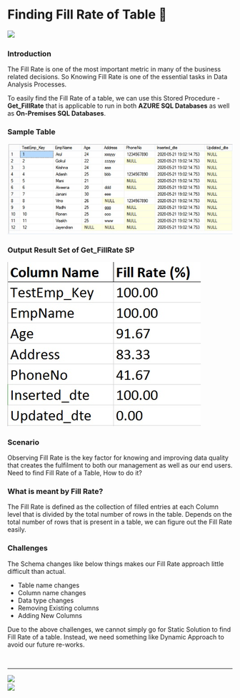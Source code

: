 # Finding Fill Rate of Table :slightly_smiling_face:

![](https://img.shields.io/github/repo-size/Arulmouzhi/SQLGifts)

### Introduction
The Fill Rate is one of the most important metric in many of the business related decisions. So Knowing Fill Rate is one of the essential tasks in Data Analysis Processes.

To easily find the Fill Rate of a table, we can use this Stored Procedure - **Get_FillRate** that is applicable to run in both **AZURE SQL Databases** as well as **On-Premises SQL Databases**.

### Sample Table

![](./Get_FillRate/Images/TestEmp_Table.jpg)




### Output Result Set of Get_FillRate SP

![](./Get_FillRate/Images/Get_FillRate_Output.jpg)


### Scenario
Observing Fill Rate is the key factor for knowing and improving data quality that creates the fulfilment to both our management as well as our end users. Need to find Fill Rate of a Table, How to do it?

### What is meant by Fill Rate?
The Fill Rate is defined as the collection of filled entries at each Column level that is divided by the total number of rows in the table. Depends on the total number of rows that is present in a table, we can figure out the Fill Rate easily.

### Challenges
The Schema changes like below things makes our Fill Rate approach little difficult than actual.
* Table name changes
* Column name changes
* Data type changes
* Removing Existing columns
* Adding New Columns

Due to the above challenges, we cannot simply go for Static Solution to find Fill Rate of a table. Instead, we need something like Dynamic Approach to avoid our future re-works.

<br />

---

![](https://img.shields.io/github/stars/Arulmouzhi/SQLGifts?style=social)	
![](https://img.shields.io/github/watchers/Arulmouzhi/SQLGifts?style=social)